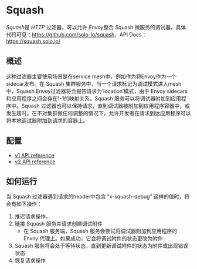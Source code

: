 # Squash

*Squash*是 *HTTP* 过滤器，可以允许 *Envoy*整合 Squash 微服务的调试器。具体代码可见：<https://github.com/solo-io/squash>，API Docs：<https://squash.solo.io/>

## 概述

这种过滤器主要使用场景是在service mesh中，例如作为将Envoy作为一个sidecar发布。在 Squash 集群服务中，当一个请求标记为调试模式进入mesh中，Squash Envoy过滤器将会报告请求为‘location’模式，由于 Envoy sidecars 和应用程序之间会存在1-1的映射关系，Squash 服务可以将调试器附加到应用程序中。Squash 过滤器也可以保持请求，直到调试器被附加到应用程序容器中，或发生超时。在不对集群做任何调整的情况下，允许开发者在请求到达应用程序可以将本地调试器附加到请求的容器上。

## 配置

- [v1 API reference](https://www.envoyproxy.io/docs/envoy/latest/api-v1/http_filters/squash_filter#config-http-filters-squash-v1)
- [v2 API reference](https://www.envoyproxy.io/docs/envoy/latest/api-v2/config/filter/http/squash/v2/squash.proto#envoy-api-msg-config-filter-http-squash-v2-squash)

## 如何运行

当 Squash 过滤器遇到请求的header中包含 “x-squash-debug” 这样的值时，将会有如下操作：

1. 推迟请求操作。
2. 链接 Squash 服务并请求创建调试附件
   - 在 Squash 服务端，Squash 服务会尝试将调试器附加到应用程序的 Envoy 代理上。如果成功，它会将调试附件的状态更改为附件
3. Squash 服务将会处于等待状态，直到更新调试附件的状态为附件或出现错误状态
4. 恢复请求操作